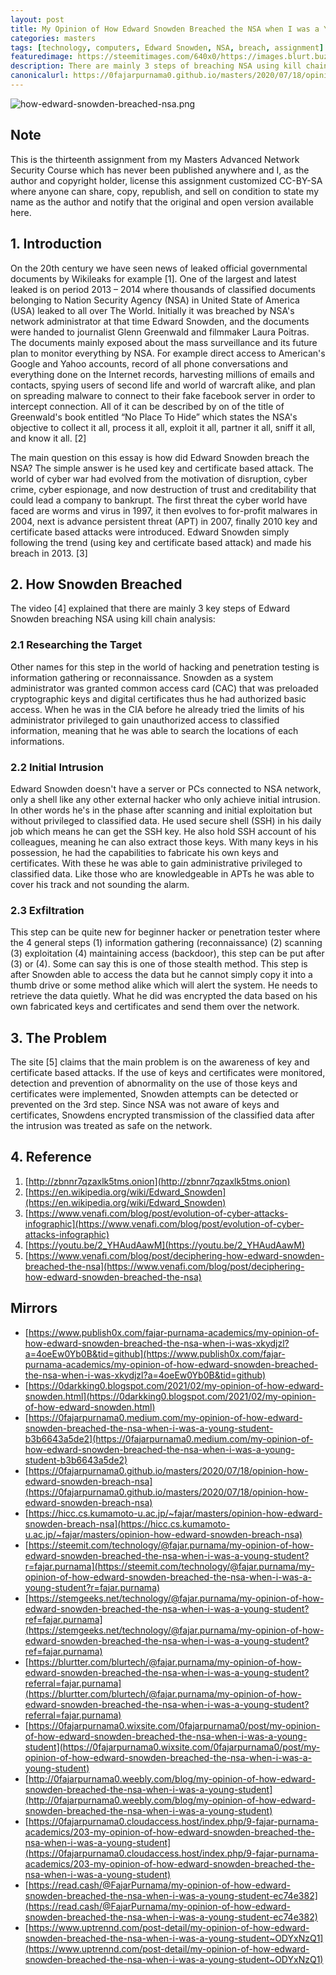 ```yaml
---
layout: post
title: My Opinion of How Edward Snowden Breached the NSA when I was a Young Student
categories: masters
tags: [technology, computers, Edward Snowden, NSA, breach, assignment]
featuredimage: https://steemitimages.com/640x0/https://images.blurt.buzz/DQmP7SwQBTHYoVszzMLdSMJ6tCLDXTuLcczCNnhHy6oFZjJ/how-edward-snowden-breached-nsa.png
description: There are mainly 3 steps of breaching NSA using kill chain analysis which are researching the target, initial intrusion, and exfiltration.
canonicalurl: https://0fajarpurnama0.github.io/masters/2020/07/18/opinion-how-edward-snowden-breach-nsa
---
```

![how-edward-snowden-breached-nsa.png](https://steemitimages.com/640x0/https://images.blurt.buzz/DQmP7SwQBTHYoVszzMLdSMJ6tCLDXTuLcczCNnhHy6oFZjJ/how-edward-snowden-breached-nsa.png)

## Note

This is the thirteenth assignment from my Masters Advanced Network Security Course which has never been published anywhere and I, as the author and copyright holder, license this assignment customized CC-BY-SA where anyone can share, copy, republish, and sell on condition to state my name as the author and notify that the original and open version available here.

## 1\. Introduction

On the 20th century we have seen news of leaked official governmental documents by Wikileaks for example [1]. One of the largest and latest leaked is on period 2013 – 2014 where thousands of classified documents belonging to Nation Security Agency (NSA) in United State of America (USA) leaked to all over The World. Initially it was breached by NSA's network administrator at that time Edward Snowden, and the documents were handed to journalist Glenn Greenwald and filmmaker Laura Poitras. The documents mainly exposed about the mass surveillance and its future plan to monitor everything by NSA. For example direct access to American's Google and Yahoo accounts, record of all phone conversations and everything done on the Internet records, harvesting millions of emails and contacts, spying users of second life and world of warcraft alike, and plan on spreading malware to connect to their fake facebook server in order to intercept connection. All of it can be described by on of the title of Greenwald's book entitled “No Place To Hide” which states the NSA's objective to collect it all, process it all, exploit it all, partner it all, sniff it all, and know it all. [2]

The main question on this essay is how did Edward Snowden breach the NSA? The simple answer is he used key and certificate based attack. The world of cyber war had evolved from the motivation of disruption, cyber crime, cyber espionage, and now destruction of trust and creditability that could lead a company to bankrupt. The first threat the cyber world have faced are worms and virus in 1997, it then evolves to for-profit malwares in 2004, next is advance persistent threat (APT) in 2007, finally 2010 key and certificate based attacks were introduced. Edward Snowden simply following the trend (using key and certificate based attack) and made his breach in 2013\. [3]

## 2\. How Snowden Breached

The video [4] explained that there are mainly 3 key steps of Edward Snowden breaching NSA using kill chain analysis:

### 2.1 Researching the Target

Other names for this step in the world of hacking and penetration testing is information gathering or reconnaissance. Snowden as a system administrator was granted common access card (CAC) that was preloaded cryptographic keys and digital certificates thus he had authorized basic access. When he was in the CIA before he already tried the limits of his administrator privileged to gain unauthorized access to classified information, meaning that he was able to search the locations of each informations.

### 2.2 Initial Intrusion

Edward Snowden doesn't have a server or PCs connected to NSA network, only a shell like any other external hacker who only achieve initial intrusion. In other words he's in the phase after scanning and initial exploitation but without privileged to classified data. He used secure shell (SSH) in his daily job which means he can get the SSH key. He also hold SSH account of his colleagues, meaning he can also extract those keys. With many keys in his possession, he had the capabilities to fabricate his own keys and certificates. With these he was able to gain administrative privileged to classified data. Like those who are knowledgeable in APTs he was able to cover his track and not sounding the alarm.

### 2.3 Exfiltration

This step can be quite new for beginner hacker or penetration tester where the 4 general steps (1) information gathering (reconnaissance) (2) scanning (3) exploitation (4) maintaining access (backdoor), this step can be put after (3) or (4). Some can say this is one of those stealth method. This step is after Snowden able to access the data but he cannot simply copy it into a thumb drive or some method alike which will alert the system. He needs to retrieve the data quietly. What he did was encrypted the data based on his own fabricated keys and certificates and send them over the network.

## 3\. The Problem

The site [5] claims that the main problem is on the awareness of key and certificate based attacks. If the use of keys and certificates were monitored, detection and prevention of abnormality on the use of those keys and certificates were implemented, Snowden attempts can be detected or prevented on the 3rd step. Since NSA was not aware of keys and certificates, Snowdens encrypted transmission of the classified data after the intrusion was treated as safe on the network.

## 4\. Reference

1.  [http://zbnnr7qzaxlk5tms.onion](http://zbnnr7qzaxlk5tms.onion)
2.  [https://en.wikipedia.org/wiki/Edward_Snowden](https://en.wikipedia.org/wiki/Edward_Snowden)
3.  [https://www.venafi.com/blog/post/evolution-of-cyber-attacks-infographic](https://www.venafi.com/blog/post/evolution-of-cyber-attacks-infographic)
4.  [https://youtu.be/2_YHAudAawM](https://youtu.be/2_YHAudAawM)
5.  [https://www.venafi.com/blog/post/deciphering-how-edward-snowden-breached-the-nsa](https://www.venafi.com/blog/post/deciphering-how-edward-snowden-breached-the-nsa)

## Mirrors

*   [https://www.publish0x.com/fajar-purnama-academics/my-opinion-of-how-edward-snowden-breached-the-nsa-when-i-was-xkydjzl?a=4oeEw0Yb0B&tid=github](https://www.publish0x.com/fajar-purnama-academics/my-opinion-of-how-edward-snowden-breached-the-nsa-when-i-was-xkydjzl?a=4oeEw0Yb0B&tid=github)
*   [https://0darkking0.blogspot.com/2021/02/my-opinion-of-how-edward-snowden.html](https://0darkking0.blogspot.com/2021/02/my-opinion-of-how-edward-snowden.html)
*   [https://0fajarpurnama0.medium.com/my-opinion-of-how-edward-snowden-breached-the-nsa-when-i-was-a-young-student-b3b6643a5de2](https://0fajarpurnama0.medium.com/my-opinion-of-how-edward-snowden-breached-the-nsa-when-i-was-a-young-student-b3b6643a5de2)
*   [https://0fajarpurnama0.github.io/masters/2020/07/18/opinion-how-edward-snowden-breach-nsa](https://0fajarpurnama0.github.io/masters/2020/07/18/opinion-how-edward-snowden-breach-nsa)
*   [https://hicc.cs.kumamoto-u.ac.jp/~fajar/masters/opinion-how-edward-snowden-breach-nsa](https://hicc.cs.kumamoto-u.ac.jp/~fajar/masters/opinion-how-edward-snowden-breach-nsa)
*   [https://steemit.com/technology/@fajar.purnama/my-opinion-of-how-edward-snowden-breached-the-nsa-when-i-was-a-young-student?r=fajar.purnama](https://steemit.com/technology/@fajar.purnama/my-opinion-of-how-edward-snowden-breached-the-nsa-when-i-was-a-young-student?r=fajar.purnama)
*   [https://stemgeeks.net/technology/@fajar.purnama/my-opinion-of-how-edward-snowden-breached-the-nsa-when-i-was-a-young-student?ref=fajar.purnama](https://stemgeeks.net/technology/@fajar.purnama/my-opinion-of-how-edward-snowden-breached-the-nsa-when-i-was-a-young-student?ref=fajar.purnama)
*   [https://blurtter.com/blurtech/@fajar.purnama/my-opinion-of-how-edward-snowden-breached-the-nsa-when-i-was-a-young-student?referral=fajar.purnama](https://blurtter.com/blurtech/@fajar.purnama/my-opinion-of-how-edward-snowden-breached-the-nsa-when-i-was-a-young-student?referral=fajar.purnama)
*   [https://0fajarpurnama0.wixsite.com/0fajarpurnama0/post/my-opinion-of-how-edward-snowden-breached-the-nsa-when-i-was-a-young-student](https://0fajarpurnama0.wixsite.com/0fajarpurnama0/post/my-opinion-of-how-edward-snowden-breached-the-nsa-when-i-was-a-young-student)
*   [http://0fajarpurnama0.weebly.com/blog/my-opinion-of-how-edward-snowden-breached-the-nsa-when-i-was-a-young-student](http://0fajarpurnama0.weebly.com/blog/my-opinion-of-how-edward-snowden-breached-the-nsa-when-i-was-a-young-student)
*   [https://0fajarpurnama0.cloudaccess.host/index.php/9-fajar-purnama-academics/203-my-opinion-of-how-edward-snowden-breached-the-nsa-when-i-was-a-young-student](https://0fajarpurnama0.cloudaccess.host/index.php/9-fajar-purnama-academics/203-my-opinion-of-how-edward-snowden-breached-the-nsa-when-i-was-a-young-student)
*   [https://read.cash/@FajarPurnama/my-opinion-of-how-edward-snowden-breached-the-nsa-when-i-was-a-young-student-ec74e382](https://read.cash/@FajarPurnama/my-opinion-of-how-edward-snowden-breached-the-nsa-when-i-was-a-young-student-ec74e382)
*   [https://www.uptrennd.com/post-detail/my-opinion-of-how-edward-snowden-breached-the-nsa-when-i-was-a-young-student~ODYxNzQ1](https://www.uptrennd.com/post-detail/my-opinion-of-how-edward-snowden-breached-the-nsa-when-i-was-a-young-student~ODYxNzQ1)